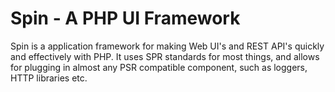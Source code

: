 # Spin - A PHP UI Framework

Spin is a application framework for making Web UI's and REST API's quickly and effectively with PHP. It uses SPR standards for
most things, and allows for plugging in almost any PSR compatible component, such as loggers, HTTP libraries etc.

